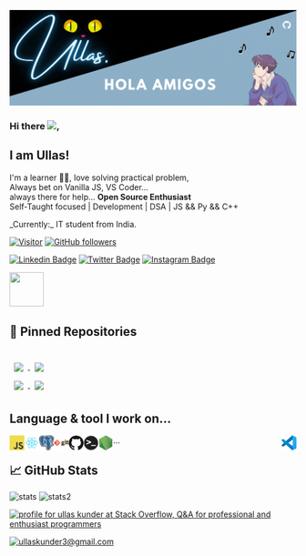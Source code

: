 ![Profile](./Ullas.gif)

### Hi there <img src="https://raw.githubusercontent.com/MartinHeinz/MartinHeinz/master/wave.gif" width="30px">,

<p align="center">
        <h2 > I am Ullas! </h2>
  <p>
    I'm a learner 🐱‍👤, love solving practical problem, <br> Always bet on Vanilla JS, VS Coder... <br> always there for help... <strong>Open Source Enthusiast</strong> <br> Self-Taught focused | Development | DSA | JS && Py && C++
</p>
  _Currently:_ IT student from India.
</p>

 [![Visitor](https://visitor-badge.laobi.icu/badge?page_id=ullaskunder3)](https://github.com/ullaskunder3) [![GitHub followers](https://img.shields.io/github/followers/ullaskunder3.svg?style=social&label=Follow)](https://github.com/ullaskunder3?tab=followers)
 
 [![Linkedin Badge](https://img.shields.io/badge/-LinkedIn-0e76a8?style=flat-square&logo=Linkedin&logoColor=white)](https://www.linkedin.com/in/ullas-i/)
 [![Twitter Badge](https://img.shields.io/badge/-Twitter-00acee?style=flat-square&logo=Twitter&logoColor=white)](https://twitter.com/ullaskunder3)
 [![Instagram Badge](https://img.shields.io/badge/-Instagram-e4405f?style=flat-square&logo=Instagram&logoColor=white)](https://www.instagram.com/a.swartzs/)

<img align="" src = "https://user-images.githubusercontent.com/66258652/133882911-1c2e5b1f-01b3-438f-83cb-7256e912f655.gif" width="60" height="60"/>

## 📌 Pinned Repositories

<br>

<a href="https://github.com/ullaskunder3/Solution-to-graphics.h">
  <img align="center" style="margin:0.5rem" src="https://github-readme-stats.vercel.app/api/pin/?username=ullaskunder3&repo=Solution-to-graphics.h&title_color=ffffff&text_color=c9cacc&icon_color=4AB197&bg_color=1A2B34" />
</a>

<a href="https://github.com/ullaskunder3/authentication-session-cookies">
  <img align="center" style="margin:0.5rem" src="https://github-readme-stats.vercel.app/api/pin/?username=ullaskunder3&repo=authentication-session-cookies&title_color=ffffff&text_color=c9cacc&icon_color=4AB197&bg_color=1A2B34" />
</a>

<br>

<a href="https://github.com/ullaskunder3/mastering-js">
  <img align="center" style="margin:0.5rem" src="https://github-readme-stats.vercel.app/api/pin/?username=ullaskunder3&repo=mastering-js&title_color=ffffff&text_color=c9cacc&icon_color=4AB197&bg_color=1A2B34" />
</a>

<a href="https://github.com/ullaskunder3/tweety-create">
    <img align="center" style="margin:0.5rem" src="https://github-readme-stats.vercel.app/api/pin/?username=ullaskunder3&repo=tweety-create&title_color=ffffff&text_color=c9cacc&icon_color=4AB197&bg_color=1A2B34" />
</a>
  
## Language & tool I work on...
<img align="left" alt="JavaScript" width="26px" src="https://raw.githubusercontent.com/github/explore/80688e429a7d4ef2fca1e82350fe8e3517d3494d/topics/javascript/javascript.png" />
<img align="left" alt="React" width="26px" src="https://raw.githubusercontent.com/github/explore/80688e429a7d4ef2fca1e82350fe8e3517d3494d/topics/react/react.png" />
<img align="left" alt="PostgreSQL" width="26px" src="https://raw.githubusercontent.com/github/explore/80688e429a7d4ef2fca1e82350fe8e3517d3494d/topics/postgresql/postgresql.png" />
<img align="left" alt="Git" width="26px" src="https://raw.githubusercontent.com/github/explore/80688e429a7d4ef2fca1e82350fe8e3517d3494d/topics/git/git.png" />
<img align="left" alt="GitHub" width="26px" src="https://raw.githubusercontent.com/github/explore/78df643247d429f6cc873026c0622819ad797942/topics/github/github.png" />
<img align="left" alt="Terminal" width="26px" src="https://raw.githubusercontent.com/github/explore/80688e429a7d4ef2fca1e82350fe8e3517d3494d/topics/terminal/terminal.png" />
<img align="left" alt="Node.js" width="26px" src="https://raw.githubusercontent.com/github/explore/80688e429a7d4ef2fca1e82350fe8e3517d3494d/topics/nodejs/nodejs.png" />

<img align="right" alt="Visual Studio Code" width="26px" src="https://raw.githubusercontent.com/github/explore/80688e429a7d4ef2fca1e82350fe8e3517d3494d/topics/visual-studio-code/visual-studio-code.png" />

...

## 📈 GitHub Stats

![stats](https://github-readme-stats.vercel.app/api?username=ullaskunder3&show_icons=true&title_color=222222&icon_color=03A87C&text_color=333333&bg_color=ffffff)
![stats2](https://github-readme-stats.vercel.app/api/top-langs/?username=ullaskunder3&exclude_repo=KNN-Image-Classification&show_icons=true&hide_border=true&layout=compact&langs_count=8)

 <a href="https://stackoverflow.com/users/15107749/ullas-kunder"><img src="https://stackoverflow.com/users/flair/15107749.png" width="208" height="58" alt="profile for ullas kunder at Stack Overflow, Q&amp;A for professional and enthusiast programmers" title="profile for ullas kunder at Stack Overflow, Q&amp;A for professional and enthusiast programmers"></a>

 <a href="mailto:ullaskunder3@gmail.com">![ullaskunder3@gmail.com](https://img.shields.io/badge/Gmail-D14836?style=for-the-badge&logo=gmail&logoColor=white)</a>
